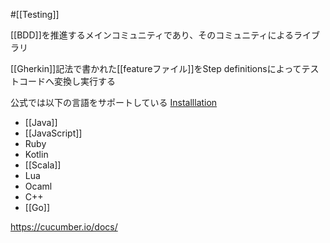#[[Testing]]

[[BDD]]を推進するメインコミュニティであり、そのコミュニティによるライブラリ

[[Gherkin]]記法で書かれた[[featureファイル]]をStep definitionsによってテストコードへ変換し実行する

公式では以下の言語をサポートしている [Installlation](https://cucumber.io/docs/installation/)
- [[Java]]
- [[JavaScript]]
- Ruby
- Kotlin
- [[Scala]]
- Lua
- Ocaml
- C++
- [[Go]]

<https://cucumber.io/docs/>